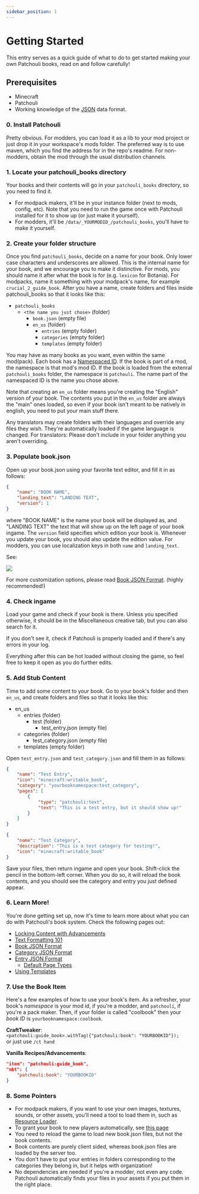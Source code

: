 ```yaml
---
sidebar_position: 1
---
```


# Getting Started

This entry serves as a quick guide of what to do to get started making your own Patchouli
books, read on and follow carefully!

## Prerequisites
* Minecraft
* Patchouli
* Working knowledge of the [JSON](https://en.wikipedia.org/wiki/JSON) data format.

### 0. Install Patchouli
Pretty obvious. For modders, you can load it as a lib to your mod project or just drop it
in your workspace's mods folder. The preferred way is to use maven, which you find the
address for in the repo's readme.  For non-modders, obtain the mod through the usual
distribution channels.

### 1. Locate your patchouli_books directory
Your books and their contents will go in your `patchouli_books` directory, so you need to
find it.
* For modpack makers, it'll be in your instance folder (next to mods, config, etc). Note
  that you need to run the game once with Patchouli installed for it to show up
  (or just make it yourself).
* For modders, it'll be `/data/_YOURMODID_/patchouli_books`, you'll have to make it
  yourself.

### 2. Create your folder structure
Once you find `patchouli_books`, decide on a name for your book. Only lower case characters
and underscores are allowed. This is the internal name for your book, and we encourage you
to make it distinctive. For mods, you should name it after what the book is for
(e.g. `lexicon` for Botania). For modpacks, name it something with your modpack's name,
for example `crucial_2_guide_book`. After you have a name, create folders and files inside
patchouli_books so that it looks like this:

* `patchouli_books`
    * `<the name you just chose>` (folder)
        * `book.json` (empty file)
        * `en_us` (folder)
            * `entries` (empty folder)
            * `categories` (empty folder)
            * `templates` (empty folder)

You may have as many books as you want, even within the same mod(pack).  Each book has a
[Namespaced ID](https://minecraft.fandom.com/wiki/Namespaced_ID). If the book is part of a
mod, the namespace is that mod's mod ID. If the book is loaded from the extenral
`patchouli_books` folder, the namespace is `patchouli`. The name part of the namespaced ID
is the name you chose above.

Note that creating an `en_us` folder means you're creating the "English" version of your
book. The contents you put in the `en_us` folder are always the "main" ones loaded, so
even if your book isn't meant to be natively in english, you need to put your main stuff
there.

Any translators may create folders with their languages and override any files they
wish. They're automatically loaded if the game language is changed. For translators:
Please don't include in your folder anything you aren't overriding.

### 3. Populate book.json
Open up your book.json using your favorite text editor, and fill it in as follows:

```json
{
	"name": "BOOK NAME",
	"landing_text": "LANDING TEXT",
	"version": 1
}
```

where "BOOK NAME" is the name your book will be displayed as, and "LANDING TEXT" the text
that will show up on the left page of your book ingame. The `version` field specifies which
edition your book is. Whenever you update your book, you should also update the edition
value. For modders, you can use localization keys in both `name` and `landing_text`.

See:

![](https://i.imgur.com/lsdDrrk.png)

For more customization options, please read [Book JSON
Format](/docs/patchouli-basics/book-json). (highly recommended!)

### 4. Check ingame
Load your game and check if your book is there. Unless you specified otherwise, it should
be in the Miscellaneous creative tab, but you can also search for it.

If you don't see it, check if Patchouli is properly loaded and if there's any errors in
your log.

Everything after this can be hot loaded without closing the game, so feel free to keep it
open as you do further edits.

### 5. Add Stub Content
Time to add some content to your book. Go to your book's folder and then `en_us`, and create
folders and files so that it looks like this:

* en_us
    * entries (folder)
        * test (folder)
            * test_entry.json (empty file)
    * categories (folder)
        * test_category.json (empty file)
    * templates (empty folder)

Open `test_entry.json` and `test_category.json` and fill them in as follows:

```json title="test_entry.json"
{
    "name": "Test Entry",
    "icon": "minecraft:writable_book",
    "category": "yourbooknamespace:test_category",
    "pages": [
        {
            "type": "patchouli:text",
            "text": "This is a test entry, but it should show up!"
        }
    ]
}
```

```json title="test_category".json
{
	"name": "Test Category",
	"description": "This is a test category for testing!",
	"icon": "minecraft:writable_book"
}
```

Save your files, then return ingame and open your book. Shift-click the pencil in the
bottom-left corner. When you do so, it will reload the book contents, and you should see
the category and entry you just defined appear.

### 6. Learn More!

You're done getting set up, now it's time to learn more about what you can do with
Patchouli's book system. Check the following pages out:

* [Locking Content with Advancements](/docs/patchouli-basics/advancement-locking)
* [Text Formatting 101](/docs/patchouli-basics/text-formatting)
* [Book JSON Format](/docs/patchouli-basics/book-json)
* [Category JSON Format](/docs/patchouli-basics/category-json)
* [Entry JSON Format](/docs/patchouli-basics/entry-json)
    * [Default Page Types](/docs/patchouli-basics/page-types)
* [Using Templates](/docs/patchouli-basics/templates)

### 7. Use the Book Item

Here's a few examples of how to use your book's item. As a refresher, your book's
*namespace* is your mod id, if you're a modder, and `patchouli`, if you're a pack
maker. Then, if your folder is called "coolbook" then your *book ID* is
`yourbooknamespace:coolbook`.

**CraftTweaker**:  
`<patchouli:guide_book>.withTag({"patchouli:book": "YOURBOOKID"});`  
or just use `/ct hand`

**Vanilla Recipes/Advancements**:
```json
"item": "patchouli:guide_book",
"nbt": {
    "patchouli:book": "YOURBOOKID"
}
```

### 8. Some Pointers

* For modpack makers, if you want to use your own images, textures, sounds, or other
  assets, you'll need a tool to load them in, such as [Resource
  Loader](https://minecraft.curseforge.com/projects/resource-loader).
* To grant your book to new players automatically, see [this
  page](/docs/patchouli-basics/giving-new)
* You need to reload the game to load new book.json files, but not the book contents.
* Book contents are purely client sided, whereas book.json files are loaded by the server
  too.
* You don't have to put your entries in folders corresponding to the categories they
  belong in, but it helps with organization!
* No dependencies are needed if you're a modder, not even any code. Patchouli
  automatically finds your files in your assets if you put them in the right place.
